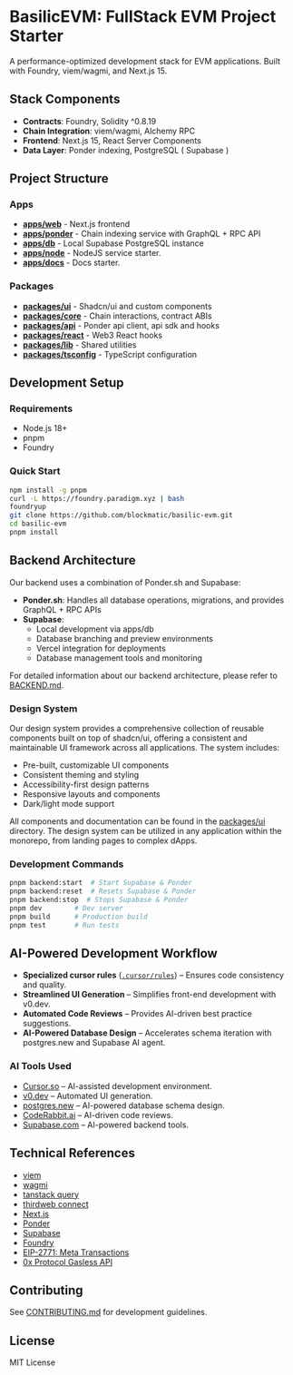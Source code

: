 # BasilicEVM: FullStack EVM Project Starter

A performance-optimized development stack for EVM applications. Built with Foundry, viem/wagmi, and Next.js 15.

## Stack Components

- __Contracts__: Foundry, Solidity ^0.8.19
- __Chain Integration__: viem/wagmi, Alchemy RPC
- __Frontend__: Next.js 15, React Server Components
- __Data Layer__: Ponder indexing, PostgreSQL ( Supabase )
  
## Project Structure

### Apps
- [__apps/web__](./apps/web/README.md) - Next.js frontend
- [__apps/ponder__](./apps/ponder/README.md) - Chain indexing service with GraphQL + RPC API
- [__apps/db__](./packages/db/README.md) - Local Supabase PostgreSQL instance
- [__apps/node__](./packages/node/README.md) - NodeJS service starter.
- [__apps/docs__](./packages/docs/README.md) - Docs starter.

### Packages
- [__packages/ui__](./packages/ui/README.md) - Shadcn/ui and custom components
- [__packages/core__](./packages/core/README.md) - Chain interactions, contract ABIs
- [__packages/api__](./packages/api/README.md) - Ponder api client, api sdk and hooks
- [__packages/react__](./packages/react/README.md) - Web3 React hooks
- [__packages/lib__](./packages/lib/README.md) - Shared utilities
- [__packages/tsconfig__](./packages/tsconfig/README.md) - TypeScript configuration

## Development Setup

### Requirements
- Node.js 18+
- pnpm
- Foundry

### Quick Start

```bash
npm install -g pnpm
curl -L https://foundry.paradigm.xyz | bash
foundryup
git clone https://github.com/blockmatic/basilic-evm.git
cd basilic-evm
pnpm install
```

## Backend Architecture

Our backend uses a combination of Ponder.sh and Supabase:

- **Ponder.sh**: Handles all database operations, migrations, and provides GraphQL + RPC APIs
- **Supabase**: 
  - Local development via apps/db
  - Database branching and preview environments
  - Vercel integration for deployments
  - Database management tools and monitoring

For detailed information about our backend architecture, please refer to [BACKEND.md](./BACKEND.md).

### Design System

Our design system provides a comprehensive collection of reusable components built on top of shadcn/ui, offering a consistent and maintainable UI framework across all applications. The system includes:

- Pre-built, customizable UI components
- Consistent theming and styling
- Accessibility-first design patterns
- Responsive layouts and components
- Dark/light mode support

All components and documentation can be found in the [packages/ui](./packages/ui/README.md) directory. The design system can be utilized in any application within the monorepo, from landing pages to complex dApps.

### Development Commands

```bash
pnpm backend:start  # Start Supabase & Ponder 
pnpm backend:reset  # Resets Supabase & Ponder 
pnpm backend:stop  # Stops Supabase & Ponder 
pnpm dev        # Dev server
pnpm build      # Production build
pnpm test       # Run tests
```

## AI-Powered Development Workflow

- **Specialized cursor rules** ([`.cursor/rules`](./.cursor/rules/README.md)) – Ensures code consistency and quality.
- **Streamlined UI Generation** – Simplifies front-end development with v0.dev.
- **Automated Code Reviews** – Provides AI-driven best practice suggestions.
- **AI-Powered Database Design** – Accelerates schema iteration with postgres.new and Supabase AI agent.

### AI Tools Used

- [Cursor.so](https://cursor.so/) – AI-assisted development environment.
- [v0.dev](https://v0.dev/) – Automated UI generation.
- [postgres.new](https://postgres.new/) – AI-powered database schema design.
- [CodeRabbit.ai](https://coderabbit.ai/) – AI-driven code reviews.
- [Supabase.com](https://supabase.com/) – AI-powered backend tools.

## Technical References

- [viem](https://viem.sh)
- [wagmi](https://wagmi.sh)
- [tanstack query](https://tanstack.com/query)
- [thirdweb connect](https://thirdweb.com/connect)
- [Next.js](https://nextjs.org/docs)
- [Ponder](https://ponder.sh/docs)
- [Supabase](https://supabase.com/docs)
- [Foundry](https://book.getfoundry.sh)
- [EIP-2771: Meta Transactions](https://eips.ethereum.org/EIPS/eip-2771)
- [0x Protocol Gasless API](https://0x.org/docs/gasless-api/introduction)

## Contributing

See [CONTRIBUTING.md](./CONTRIBUTING.md) for development guidelines.

## License

MIT License

